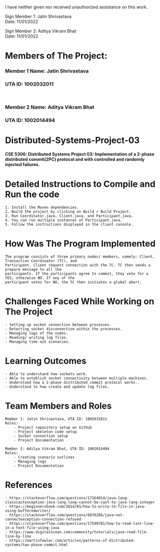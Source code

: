 I have neither given nor received unauthorized assistance on this work.

Sign Member 1: Jatin Shrivastava     <br />
Date: 11/01/2022
<br />

Sign Member 2: Aditya Vikram Bhat     <br />
Date: 11/01/2022

# Members of The Project:
### Member 1 Name: Jatin Shrivastava
### UTA ID: 1002032011
<br />

### Member 2 Name: Aditya Vikram Bhat
### UTA ID: 1002014494

# Distributed-Systems-Project-03
#### CSE 5306: Distributed Systems Project 03: Implementation of a 2-phase distributed commit(2PC) protocol and with controlled and randomly injected failures.

# Detailed Instructions to Compile and Run the code
    1. Install the Maven dependencies.
    2. Build the project by clicking on Build > Build Project.
    3. Run Coordinator.java, Client.java, and Participant.java.
    4. You can run multiple instances of Participant.java.
    5. Follow the instructions displayed in the client console.

# How Was The Program Implemented
    The program consists of three primary nodes/ members, namely: Client, Transaction Coordinator (TC), and
    Participant. Client request connection with the TC. TC then sends a prepare message to all the 
    participants. If the participants agree to commit, they vote for a YES, otherwise NO. If any of the
    participant votes for NO, the TC then initiates a global abort.

# Challenges Faced While Working on The Project
    - Setting up socket connection between processes.
    - Detecting socket disconnection within the processes.
    - Managing logs of the nodes.
    - Reading/ writing log files.
    - Managing time out scenarios.

# Learning Outcomes
    - Able to understand how sockets work.
    - Able to establish socket connectivity between multiple machines.
    - Understood how a 2-phase distributed commit protocol works..
    - Understood to how create and update log files.

# Team Members and Roles
    Member 1: Jatin Shrivastava, UTA ID: 1002032011
    Roles: 
        - Project repository setup on Github
        - Project skeleton code setup
        - Socket connection setup
        - Project Documentation

    Member 2: Aditya Vikram Bhat, UTA ID: 1002014494
    Roles: 
        - Creating scenario outlines
        - Managing logs
        - Project Documentation

# References
    - https://stackoverflow.com/questions/17164014/java-lang-classcastexception-java-lang-long-cannot-be-cast-to-java-lang-integer
    - https://beginnersbook.com/2014/01/how-to-write-to-file-in-java-using-bufferedwriter/
    - https://stackoverflow.com/questions/6876266/java-net-connectexception-connection-refused
    - https://stackoverflow.com/questions/17509781/how-to-read-last-line-in-a-text-file-using-java
    - https://www.digitalocean.com/community/tutorials/java-read-file-line-by-line
    - https://martinfowler.com/articles/patterns-of-distributed-systems/two-phase-commit.html
        